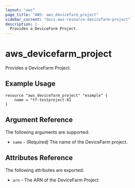 ```yaml
---
layout: "aws"
page_title: "AWS: aws_devicefarm_project"
sidebar_current: "docs-aws-resource-devicefarm-project"
description: |-
  Provides a DeviceFarm Project.
---
```


# aws\_devicefarm\_project

Provides a DeviceFarm Project.

## Example Usage

```
resource "aws_devicefarm_project" "example" {
    name = "tf-testproject-01
}
```

## Argument Reference

The following arguments are supported:

* `name` - (Required) The name of the DeviceFarm project.

## Attributes Reference

The following attributes are exported:

* `arn` - The ARN of the DeviceFarm Project